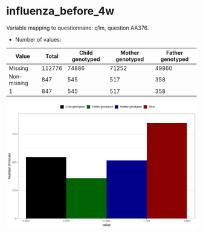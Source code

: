 # influenza_before_4w
Variable mapping to questionnaire: q1m, question AA376.
- Number of values:

| Value | Total | Child genotyped | Mother genotyped | Father genotyped |
| ----- | ----- | --------------- | ---------------- | ---------------- |
| Missing | 112776 | 74886 | 71252 | 49860 |
| Non-missing | 847 | 545 | 517 | 358 |
| 1 | 847 | 545 | 517 | 358 |



![](influenza_before_4w_n.png)



